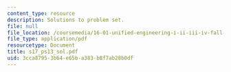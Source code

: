 ```yaml
---
content_type: resource
description: Solutions to problem set.
file: null
file_location: /coursemedia/16-01-unified-engineering-i-ii-iii-iv-fall-2005-spring-2006/3cca87953b64e65ba383b8f7ab28b0df_s17_ps13_sol.pdf
file_type: application/pdf
resourcetype: Document
title: s17_ps13_sol.pdf
uid: 3cca8795-3b64-e65b-a383-b8f7ab28b0df
---
```

